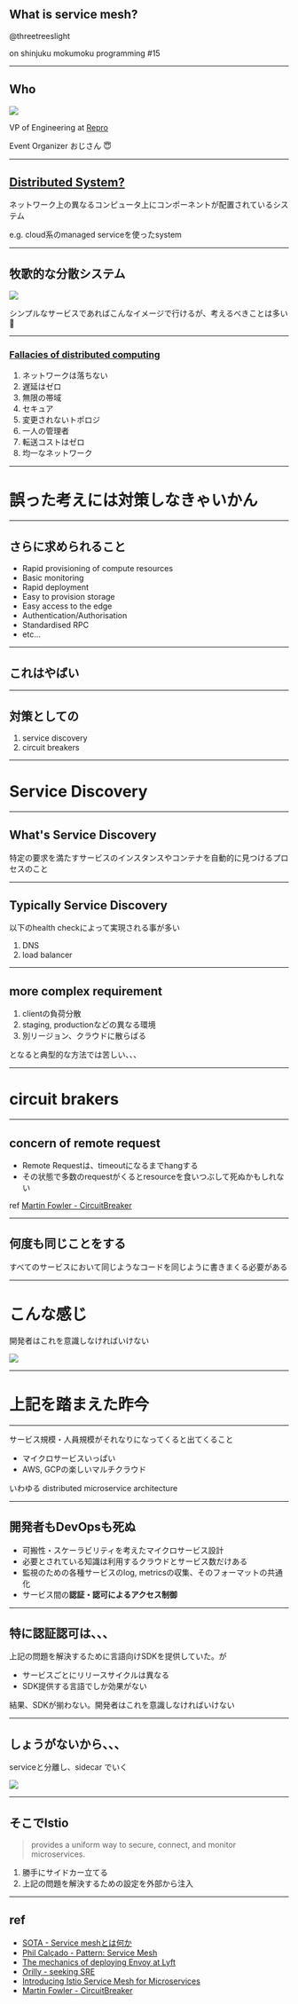 ## What is service mesh?

@threetreeslight

on shinjuku mokumoku programming #15

---

## Who

![](https://avatars3.githubusercontent.com/u/1057490?s=300&v=4)

VP of Engineering at [Repro](https://repro.io)

Event Organizer おじさん 😇

---

## [Distributed System?](https://en.wikipedia.org/wiki/Distributed_computing)

ネットワーク上の異なるコンピュータ上にコンポーネントが配置されているシステム

e.g. cloud系のmanaged serviceを使ったsystem

---

## 牧歌的な分散システム

![](http://philcalcado.com/img/service-mesh/4.png)

シンプルなサービスであればこんなイメージで行けるが、考えるべきことは多い 🤔

---

### [Fallacies of distributed computing](https://en.wikipedia.org/wiki/Fallacies_of_distributed_computing)

1. ネットワークは落ちない
1. 遅延はゼロ
1. 無限の帯域
1. セキュア
1. 変更されないトポロジ
1. 一人の管理者
1. 転送コストはゼロ
1. 均一なネットワーク

---

# 誤った考えには対策しなきゃいかん

---

## さらに求められること

- Rapid provisioning of compute resources
- Basic monitoring
- Rapid deployment
- Easy to provision storage
- Easy access to the edge
- Authentication/Authorisation
- Standardised RPC
- etc...

---

## これはやばい

---

## 対策としての

1. service discovery
1. circuit breakers

---

# Service Discovery

---

## What's Service Discovery

特定の要求を満たすサービスのインスタンスやコンテナを自動的に見つけるプロセスのこと

---

## Typically Service Discovery

以下のhealth checkによって実現される事が多い

1. DNS
1. load balancer

---

## more complex requirement

1. clientの負荷分散
1. staging, productionなどの異なる環境
1. 別リージョン、クラウドに散らばる

となると典型的な方法では苦しい、、、

---

# circuit brakers

---

## concern of remote request

- Remote Requestは、timeoutになるまでhangする
- その状態で多数のrequestがくるとresourceを食いつぶして死ぬかもしれない

ref [Martin Fowler - CircuitBreaker](https://martinfowler.com/bliki/CircuitBreaker.html)

---

## 何度も同じことをする

すべてのサービスにおいて同じようなコードを同じように書きまくる必要がある

---

# こんな感じ

開発者はこれを意識しなければいけない

![](http://philcalcado.com/img/service-mesh/5.png)

---

# 上記を踏まえた昨今

---

サービス規模・人員規模がそれなりになってくると出てくること

- マイクロサービスいっぱい
- AWS, GCPの楽しいマルチクラウド

いわゆる distributed microservice architecture

---

## 開発者もDevOpsも死ぬ

- 可搬性・スケーラビリティを考えたマイクロサービス設計
- 必要とされている知識は利用するクラウドとサービス数だけある
- 監視のための各種サービスのlog, metricsの収集、そのフォーマットの共通化
- サービス間の**認証・認可によるアクセス制御**

---

## 特に認証認可は、、、

上記の問題を解決するために言語向けSDKを提供していた。が

- サービスごとにリリースサイクルは異なる
- SDK提供する言語でしか効果がない

結果、SDKが揃わない。開発者はこれを意識しなければいけない

---

## しょうがないから、、、

serviceと分離し、sidecar でいく

![](http://philcalcado.com/img/service-mesh/6-a.png)

---

## そこでIstio

> provides a uniform way to secure, connect, and monitor microservices.

1. 勝手にサイドカー立てる
1. 上記の問題を解決するための設定を外部から注入

---

## ref

- [SOTA - Service meshとは何か](https://deeeet.com/writing/2018/05/22/service-mesh/)
- [Phil Calçado - Pattern: Service Mesh](http://philcalcado.com/2017/08/03/pattern_service_mesh.html)
- [The mechanics of deploying Envoy at Lyft](https://schd.ws/hosted_files/kccncna17/87/Kubecon%2012%252F17.pdf)
- [Orilly - seeking SRE](http://shop.oreilly.com/product/0636920063964.do)
- [Introducing Istio Service Mesh for Microservices](https://developers.redhat.com/books/introducing-istio-service-mesh-microservices/)
- [Martin Fowler - CircuitBreaker](https://martinfowler.com/bliki/CircuitBreaker.html)
